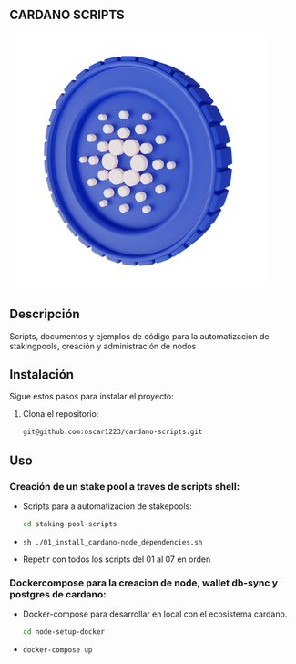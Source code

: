 ## CARDANO SCRIPTS

![Logo del Proyecto](ada.png)

## Descripción

Scripts, documentos y ejemplos de código para la automatizacion de stakingpools, creación y administración de nodos

## Instalación

Sigue estos pasos para instalar el proyecto:

1. Clona el repositorio:
    ```sh
    git@github.com:oscar1223/cardano-scripts.git
    ```



## Uso

### Creación de un stake pool a traves de scripts shell:
- Scripts para a automatizacion de stakepools:
    ```sh
    cd staking-pool-scripts
    ```


- ```sh ./01_install_cardano-node_dependencies.sh```

- Repetir con todos los scripts del 01 al 07 en orden

### Dockercompose para la creacion de node, wallet db-sync y postgres de cardano:
- Docker-compose para desarrollar en local con el ecosistema cardano.
    ```sh
    cd node-setup-docker
    ```


- ```docker-compose up```

